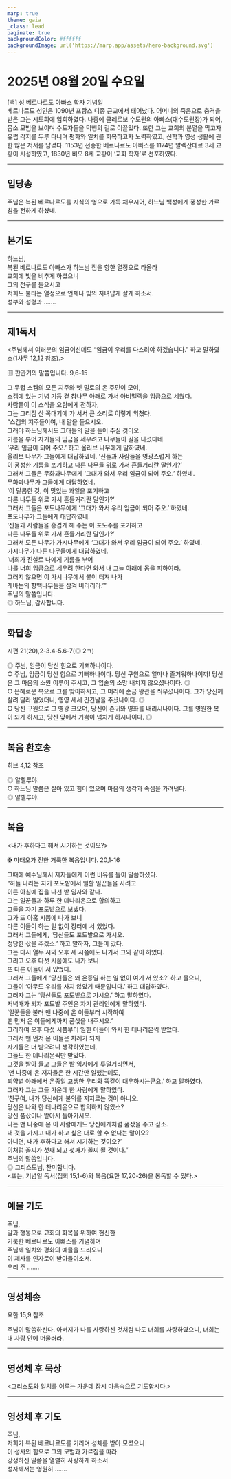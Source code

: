 ```yaml
---
marp: true
theme: gaia
_class: lead
paginate: true
backgroundColor: #ffffff
backgroundImage: url('https://marp.app/assets/hero-background.svg')
---
```


# 2025년 08월 20일 수요일

[백] 성 베르나르도 아빠스 학자 기념일  
베르나르도 성인은 1090년 프랑스 디종 근교에서 태어났다. 어머니의 죽음으로 충격을 받은 그는 시토회에 입회하였다. 나중에 클레르보 수도원의 아빠스(대수도원장)가 되어, 몸소 모범을 보이며 수도자들을 덕행의 길로 이끌었다. 또한 그는 교회의 분열을 막고자 유럽 각지를 두루 다니며 평화와 일치를 회복하고자 노력하였고, 신학과 영성 생활에 관한 많은 저서를 남겼다. 1153년 선종한 베르나르도 아빠스를 1174년 알렉산데르 3세 교황이 시성하였고, 1830년 비오 8세 교황이 ‘교회 학자’로 선포하였다.




---

## 입당송

주님은 복된 베르나르도를 지식의 영으로 가득 채우시어, 하느님 백성에게 풍성한 가르침을 전하게 하셨네.  
  


---

## 본기도

하느님,  
복된 베르나르도 아빠스가 하느님 집을 향한 열정으로 타올라  
교회에 빛을 비추게 하셨으니  
그의 전구를 들으시고  
저희도 불타는 열정으로 언제나 빛의 자녀답게 살게 하소서.  
성부와 성령과 …….  
  


---

## 제1독서

<주님께서 여러분의 임금이신데도 “임금이 우리를 다스려야 하겠습니다.” 하고 말하였소(1사무 12,12 참조).>

▥ 판관기의 말씀입니다. 9,6-15

그 무렵 스켐의 모든 지주와 벳 밀로의 온 주민이 모여,  
스켐에 있는 기념 기둥 곁 참나무 아래로 가서 아비멜렉을 임금으로 세웠다.  
사람들이 이 소식을 요탐에게 전하자,  
그는 그리짐 산 꼭대기에 가 서서 큰 소리로 이렇게 외쳤다.  
“스켐의 지주들이여, 내 말을 들으시오.  
그래야 하느님께서도 그대들의 말을 들어 주실 것이오.  
기름을 부어 자기들의 임금을 세우려고 나무들이 길을 나섰다네.  
‘우리 임금이 되어 주오.’ 하고 올리브 나무에게 말하였네.  
올리브 나무가 그들에게 대답하였네. ‘신들과 사람들을 영광스럽게 하는  
이 풍성한 기름을 포기하고 다른 나무들 위로 가서 흔들거리란 말인가?’  
그래서 그들은 무화과나무에게 ‘그대가 와서 우리 임금이 되어 주오.’ 하였네.  
무화과나무가 그들에게 대답하였네.  
‘이 달콤한 것, 이 맛있는 과일을 포기하고  
다른 나무들 위로 가서 흔들거리란 말인가?’  
그래서 그들은 포도나무에게 ‘그대가 와서 우리 임금이 되어 주오.’ 하였네.  
포도나무가 그들에게 대답하였네.  
‘신들과 사람들을 흥겹게 해 주는 이 포도주를 포기하고  
다른 나무들 위로 가서 흔들거리란 말인가?’  
그래서 모든 나무가 가시나무에게 ‘그대가 와서 우리 임금이 되어 주오.’ 하였네.  
가시나무가 다른 나무들에게 대답하였네.  
‘너희가 진실로 나에게 기름을 부어  
나를 너희 임금으로 세우려 한다면 와서 내 그늘 아래에 몸을 피하여라.  
그러지 않으면 이 가시나무에서 불이 터져 나가  
레바논의 향백나무들을 삼켜 버리리라.’”  
주님의 말씀입니다.  
◎ 하느님, 감사합니다.  
  


---

## 화답송

시편 21(20),2-3.4-5.6-7(◎ 2ㄱ)

◎ 주님, 임금이 당신 힘으로 기뻐하나이다.  
○ 주님, 임금이 당신 힘으로 기뻐하나이다. 당신 구원으로 얼마나 즐거워하나이까! 당신은 그 마음의 소원 이루어 주시고, 그 입술의 소망 내치지 않으셨나이다. ◎  
○ 은혜로운 복으로 그를 맞이하시고, 그 머리에 순금 왕관을 씌우셨나이다. 그가 당신께 살려 달라 빌었더니, 영영 세세 긴긴날을 주셨나이다. ◎  
○ 당신 구원으로 그 영광 크오며, 당신이 존귀와 영화를 내리시나이다. 그를 영원한 복이 되게 하시고, 당신 앞에서 기쁨이 넘치게 하시나이다. ◎  
  


---

## 복음 환호송

히브 4,12 참조

◎ 알렐루야.  
○ 하느님 말씀은 살아 있고 힘이 있으며 마음의 생각과 속셈을 가려낸다.  
◎ 알렐루야.  
  


---

## 복음

<내가 후하다고 해서 시기하는 것이오?>

✠ 마태오가 전한 거룩한 복음입니다. 20,1-16

그때에 예수님께서 제자들에게 이런 비유를 들어 말씀하셨다.  
“하늘 나라는 자기 포도밭에서 일할 일꾼들을 사려고  
이른 아침에 집을 나선 밭 임자와 같다.  
그는 일꾼들과 하루 한 데나리온으로 합의하고  
그들을 자기 포도밭으로 보냈다.  
그가 또 아홉 시쯤에 나가 보니  
다른 이들이 하는 일 없이 장터에 서 있었다.  
그래서 그들에게, ‘당신들도 포도밭으로 가시오.  
정당한 삯을 주겠소.’ 하고 말하자, 그들이 갔다.  
그는 다시 열두 시와 오후 세 시쯤에도 나가서 그와 같이 하였다.  
그리고 오후 다섯 시쯤에도 나가 보니  
또 다른 이들이 서 있었다.  
그래서 그들에게 ‘당신들은 왜 온종일 하는 일 없이 여기 서 있소?’ 하고 물으니,  
그들이 ‘아무도 우리를 사지 않았기 때문입니다.’ 하고 대답하였다.  
그러자 그는 ‘당신들도 포도밭으로 가시오.’ 하고 말하였다.  
저녁때가 되자 포도밭 주인은 자기 관리인에게 말하였다.  
‘일꾼들을 불러 맨 나중에 온 이들부터 시작하여  
맨 먼저 온 이들에게까지 품삯을 내주시오.’  
그리하여 오후 다섯 시쯤부터 일한 이들이 와서 한 데나리온씩 받았다.  
그래서 맨 먼저 온 이들은 차례가 되자  
자기들은 더 받으려니 생각하였는데,  
그들도 한 데나리온씩만 받았다.  
그것을 받아 들고 그들은 밭 임자에게 투덜거리면서,  
‘맨 나중에 온 저자들은 한 시간만 일했는데도,  
뙤약볕 아래에서 온종일 고생한 우리와 똑같이 대우하시는군요.’ 하고 말하였다.  
그러자 그는 그들 가운데 한 사람에게 말하였다.  
‘친구여, 내가 당신에게 불의를 저지르는 것이 아니오.  
당신은 나와 한 데나리온으로 합의하지 않았소?  
당신 품삯이나 받아서 돌아가시오.  
나는 맨 나중에 온 이 사람에게도 당신에게처럼 품삯을 주고 싶소.  
내 것을 가지고 내가 하고 싶은 대로 할 수 없다는 말이오?  
아니면, 내가 후하다고 해서 시기하는 것이오?’  
이처럼 꼴찌가 첫째 되고 첫째가 꼴찌 될 것이다.”  
주님의 말씀입니다.  
◎ 그리스도님, 찬미합니다.  
<또는, 기념일 독서(집회 15,1-6)와 복음(요한 17,20-26)을 봉독할 수 있다.>  
  


---

## 예물 기도

주님,  
말과 행동으로 교회의 화목을 위하여 헌신한  
거룩한 베르나르도 아빠스를 기념하며  
주님께 일치와 평화의 예물을 드리오니  
이 제사를 인자로이 받아들이소서.  
우리 주 …….  
  


---

## 영성체송

요한 15,9 참조

주님이 말씀하신다. 아버지가 나를 사랑하신 것처럼 나도 너희를 사랑하였으니, 너희는 내 사랑 안에 머물러라.  
  


---

## 영성체 후 묵상

<그리스도와 일치를 이루는 가운데 잠시 마음속으로 기도합시다.>  


---

## 영성체 후 기도

주님,  
저희가 복된 베르나르도를 기리며 성체를 받아 모셨으니  
이 성사의 힘으로 그의 모범과 가르침을 따라  
강생하신 말씀을 열렬히 사랑하게 하소서.  
성자께서는 영원히 …….